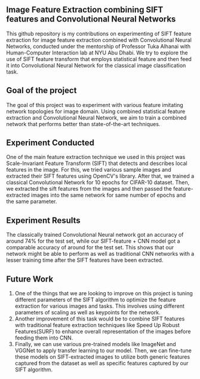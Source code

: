 Image Feature Extraction combining SIFT features and Convolutional Neural Networks
-----------------------------------------------------------------------------------
This github repository is my contributions on experimenting of SIFT feature extraction for image feature extraction combined with Convolutional Neural Networks, conducted under the mentorship of Professor Tuka Alhanai with Human-Computer Interaction lab at NYU Abu Dhabi. We try to explore the use of SIFT feature transform that employs statistical feature and then feed it into Convolutional Neural Network for the classical image classification task. 

## Goal of the project
The goal of this project was to experiment with various feature imitating network topologies for image domain. Using combined statistical feature extraction and Convolutional Neural Network, we aim to train a combined network that performs better than state-of-the-art techniques.

## Experiment Conducted
One of the main feature extraction technique we used in this project was Scale-Invariant Feature Transform (SIFT) that detects and describes local features in the image. For this, we tried various sample images and extracted their SIFT features using OpenCV's library. After that, we trained a classical Convolutional Network for 10 epochs for CIFAR-10 dataset. Then, we extracted the sift features from the images and then passed the feature-extracted images into the same network for same number of epochs and the same parameter.

## Experiment Results
The classically trained Convolutional Neural network got an accuracy of around 74% for the test set, while our SIFT-feature + CNN model got a comparable accuracy of around for the test set. This shows that our network might be able to perform as well as traditional CNN networks with a lesser training time after the SIFT features have been extracted.

## Future Work

   1.  One of the things that we are looking to improve on this project is tuning different parameters of the SIFT algorithm to optimize the feature extraction for various images and tasks. This involves using different parameters of scaling as well as keypoints for the network.
   2. Another improvement of this task would be to combine SIFT features with traditional feature extraction techniques like Speed Up Robust Features(SURF) to enhance overall representation of the images before feeding them into CNN.
   3. Finally, we can use various pre-trained models like ImageNet and VGGNet to apply transfer learning to our model. Then, we can fine-tune these models on SIFT-extracted images to utilize both generic features captured from the dataset as well as specific features captured by our SIFT algorithm.

      
 
